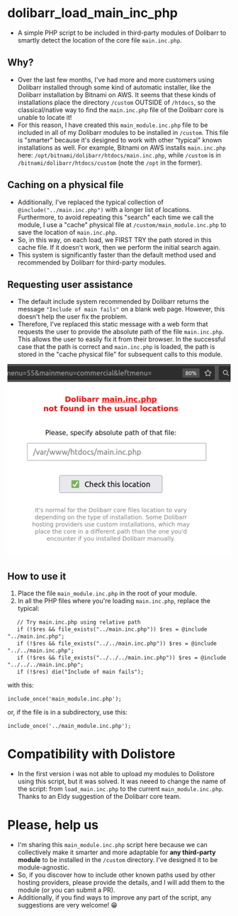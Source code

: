 # dolibarr_load_main_inc_php

- A simple PHP script to be included in third-party modules of Dolibarr to smartly detect the location of the core file `main.inc.php`.

## Why?

- Over the last few months, I've had more and more customers using Dolibarr installed through some kind of automatic installer, like the Dolibarr installation by Bitnami on AWS. It seems that these kinds of installations place the directory `/custom` OUTSIDE of `/htdocs`, so the classical/native way to find the `main.inc.php` file of the Dolibarr core is unable to locate it!
- For this reason, I have created this `main_module.inc.php` file to be included in all of my Dolibarr modules to be installed in `/custom`. This file is "smarter" because it's designed to work with other "typical" known installations as well. For example, Bitnami on AWS installs `main.inc.php` here: `/opt/bitnami/dolibarr/htdocs/main.inc.php`, while `/custom` is in `/bitnami/dolibarr/htdocs/custom` (note the `/opt` in the former).

## Caching on a physical file 

- Additionally, I've replaced the typical collection of `@include("../main.inc.php")` with a longer list of locations. Furthermore, to avoid repeating this "search" each time we call the module, I use a "cache" physical file at `/custom/main_module.inc.php` to save the location of `main.inc.php`.
- So, in this way, on each load, we FIRST TRY the path stored in this cache file. If it doesn't work, then we perform the initial search again.
- This system is significantly faster than the default method used and recommended by Dolibarr for third-party modules.

## Requesting user assistance

- The default include system recommended by Dolibarr returns the message `"Include of main fails"` on a blank web page. However, this doesn't help the user fix the problem.
- Therefore, I've replaced this static message with a web form that requests the user to provide the absolute path of the file `main.inc.php`. This allows the user to easily fix it from their browser. In the successful case that the path is correct and `main.inc.php` is loaded, the path is stored in the "cache physical file" for subsequent calls to this module.

![dolibarr_screenshot_when_not_found_main_inc_php.png](dolibarr_screenshot_when_not_found_main_inc_php.png)

## How to use it

1. Place the file `main_module.inc.php` in the root of your module.
2. In all the PHP files where you're loading `main.inc.php`, replace the typical:
```
   // Try main.inc.php using relative path
   if (!$res && file_exists("../main.inc.php")) $res = @include "../main.inc.php";
   if (!$res && file_exists("../../main.inc.php")) $res = @include "../../main.inc.php";
   if (!$res && file_exists("../../../main.inc.php")) $res = @include "../../../main.inc.php";
   if (!$res) die("Include of main fails");
```
with this:
```
include_once('main_module.inc.php');
```
or, if the file is in a subdirectory, use this:
```
include_once('../main_module.inc.php');
```

# Compatibility with Dolistore

- In the first version i was not able to upload my modules to Dolistore using this script, but it was solved. It was neeed to change the name of the script: from `load_main.inc.php` to the current `main_module.inc.php`. Thanks to an Eldy suggestion of the Dolibarr core team.

# Please, help us

- I'm sharing this `main_module.inc.php` script here because we can collectively make it smarter and more adaptable for **any third-party module** to be installed in the `/custom` directory. I've designed it to be module-agnostic.
- So, if you discover how to include other known paths used by other hosting providers, please provide the details, and I will add them to the module (or you can submit a PR).
- Additionally, if you find ways to improve any part of the script, any suggestions are very welcome! 😁
